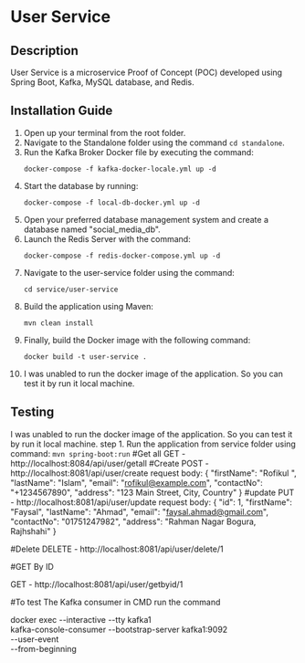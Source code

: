 # User Service

## Description
User Service is a microservice Proof of Concept (POC) developed using Spring Boot, Kafka, MySQL database, and Redis.

## Installation Guide
1. Open up your terminal from the root folder.
2. Navigate to the Standalone folder using the command `cd standalone`.
3. Run the Kafka Broker Docker file by executing the command:
    ```
    docker-compose -f kafka-docker-locale.yml up -d
    ```
4. Start the database by running:
    ```
    docker-compose -f local-db-docker.yml up -d
    ```
5. Open your preferred database management system and create a database named "social_media_db".
6. Launch the Redis Server with the command:
    ```
    docker-compose -f redis-docker-compose.yml up -d
    ```
7. Navigate to the user-service folder using the command:
    ```
    cd service/user-service
    ```
8. Build the application using Maven:
    ```
    mvn clean install
    ```
9. Finally, build the Docker image with the following command:
    ```
    docker build -t user-service .
    ```
10. I was unabled to run the docker image of the application. So you can test it by run it local machine.

## Testing

I was unabled to run the docker image of the application. So you can test it by run it local machine.
step 1. Run the application from service folder using command:
	```
    mvn spring-boot:run
    ```
#Get all
GET - http://localhost:8084/api/user/getall
#Create
POST - http://localhost:8081/api/user/create
	request body:
	{
	  "firstName": "Rofikul ",
	  "lastName": "Islam",
	  "email": "rofikul@example.com",
	  "contactNo": "+1234567890",
	  "address": "123 Main Street, City, Country"
	}
#update
PUT - http://localhost:8081/api/user/update
	request body:
	{
    "id": 1,
    "firstName": "Faysal",
    "lastName": "Ahmad",
    "email": "faysal.ahmad@gmail.com",
    "contactNo": "01751247982",
    "address": "Rahman Nagar Bogura, Rajhshahi"
}

#Delete
DELETE - http://localhost:8081/api/user/delete/1

#GET By ID

GET - http://localhost:8081/api/user/getbyid/1

#To test The Kafka consumer in CMD run the command

docker exec --interactive --tty kafka1  \
kafka-console-consumer --bootstrap-server kafka1:9092 \
                       --user-event \
                       --from-beginning
